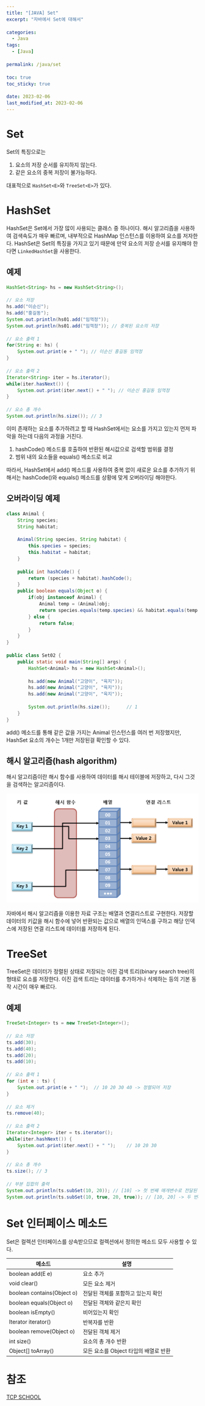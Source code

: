 ```yaml
---
title: "[JAVA] Set"
excerpt: "자바에서 Set에 대해서"

categories:
  - Java
tags:
  - [Java]

permalink: /java/set

toc: true
toc_sticky: true

date: 2023-02-06
last_modified_at: 2023-02-06
---
```


# Set

Set의 특징으로는 
 1. 요소의 저장 순서를 유지하지 않는다.
 2. 같은 요소의 중복 저장이 불가능하다.

대표적으로 `HashSet<E>`와 `TreeSet<E>`가 있다.

# HashSet

HashSet은 Set에서 가장 많이 사용되는 클래스 중 하나이다. 해시 알고리즘을 사용하여 검색속도가 매우 빠르며, 내부적으로 HashMap 인스턴스를 이용하여 요소를 저자한다. HashSet은 Set의 특징을 가지고 있기 때문에 만약 요소의 저장 순서를 유지해야 한다면 `LinkedHashSet`을 사용한다.

## 예제

```java
HashSet<String> hs = new HashSet<String>();

// 요소 저장
hs.add("이순신");
hs.add("홍길동");
System.out.println(hs01.add("임꺽정"));
System.out.println(hs01.add("임꺽정")); // 중복된 요소의 저장

// 요소 출력 1
for(String e: hs) {
    System.out.print(e + " "); // 이순신 홍길동 임꺽정
}

// 요소 출력 2
Iterator<String> iter = hs.iterator();
while(iter.hasNext()) {
    System.out.print(iter.next() + " "); // 이순신 홍길동 임꺽정
}

// 요소 총 개수
System.out.println(hs.size()); // 3
```

이미 존재하는 요소를 추가하려고 할 때 HashSet에서는 요소를 가지고 있는지 먼저 파악을 하는데 다음의 과정을 거친다.
 1. hashCode() 메소드를 호출하여 반환된 해시값으로 검색할 범위를 결정
 2. 범위 내의 요소들을 equals() 메소드로 비교

따라서, HashSet에서 add() 메소드를 사용하여 중복 없이 새로운 요소를 추가하기 위해서는 hashCode()와 equals() 메소드를 상황에 맞게 오버라이딩 해야한다.

## 오버라이딩 예제

```java
class Animal {
    String species;
    String habitat;

    Animal(String species, String habitat) {
        this.species = species;
        this.habitat = habitat;
    }

    public int hashCode() {
        return (species + habitat).hashCode();
    }
    public boolean equals(Object o) {
        if(obj instanceof Animal) {
            Animal temp = (Animal)obj;
            return species.equals(temp.species) && habitat.equals(temp.habitat);
        } else {
            return false;
        }
    }
}

public class Set02 {
    public static void main(String[] args) {
        HashSet<Animal> hs = new HashSet<Animal>();

        hs.add(new Animal("고양이", "육지"));
        hs.add(new Animal("고양이", "육지"));
        hs.add(new Animal("고양이", "육지"));
        
        System.out.println(hs.size());      // 1
    }
}
```

add() 메소드를 통해 같은 값을 가지는 Animal 인스턴스를 여러 번 저장했지만, HashSet 요소의 개수는 1개만 저장된걸 확인할 수 있다.

## 해시 알고리즘(hash algorithm)

해시 알고리즘이란 해시 함수를 사용하여 데이터를 해시 테이블에 저장하고, 다시 그것을 검색하는 알고리즘이다.

![Alt text](../../assets/images/posts_img/Java/2023-02-06-1.png)

자바에서 해시 알고리즘을 이용한 자료 구조는 배열과 연결리스트로 구현한다. 저장할 데이터의 키값을 해시 함수에 넣어 반환되는 값으로 배열의 인덱스를 구하고 해당 인덱스에 저장된 연결 리스트에 데이터를 저장하게 된다.

# TreeSet

TreeSet은 데이터가 정렬된 상태로 저장되는 이진 검색 트리(binary search tree)의 형태로 요소를 저장한다. 이진 검색 트리는 데이터를 추가하거나 삭제하는 등의 기본 동작 시간이 매우 빠르다. 

## 예제

```java
TreeSet<Integer> ts = new TreeSet<Integer>();

// 요소 저장
ts.add(30);
ts.add(40);
ts.add(20);
ts.add(10);

// 요소 출력 1
for (int e : ts) {
    System.out.print(e + " ");  // 10 20 30 40 -> 정렬되어 저장
}

// 요소 제거
ts.remove(40);

// 요소 출력 2
Iterator<Integer> iter = ts.iterator();
while(iter.hashNext()) {
    System.out.print(iter.next() + " ");    // 10 20 30
}

// 요소 총 개수
ts.size(); // 3

// 부분 집합의 출력
System.out.println(ts.subSet(10, 20)); // [10] -> 첫 번째 매개변수로 전달된 값에 해당하는 요소부터 시작하여 두 번째 매개변수로 전달된 값에 해당하는 요소의 바로 직전 요소까지를 반환
System.out.println(ts.subSet(10, true, 20, true)); // [10, 20] -> 두 번째와 네 번째 매개변수로 각각 첫 번째와 세 번째 매개변수로 전달된 값에 해당하는 요소를 포함할 것인지 아닌지를 명시
```

# Set 인터페이스 메소드

Set은 컬렉션 인터페이스를 상속받으므로 컬렉션에서 정의한 메소드 모두 사용할 수 있다.

|메소드|설명|
|---|---|
|boolean add(E e)|요소 추가|
|void clear()|모든 요소 제거|
|boolean contains(Object o)|전달된 객체를 포함하고 있는지 확인|
|boolean equals(Object o)|전달된 객체와 같은지 확인|
|boolean isEmpty()|비어있는지 확인|
|Iterator<E> iterator()|반복자를 반환|
|boolean remove(Object o)|전달된 객체 제거|
|int size()|요소의 총 개수 반환|
|Object[] toArray()|모든 요소를 Object 타입의 배열로 반환|

# 참조

[TCP SCHOOL](http://www.tcpschool.com/java/java_collectionFramework_set)